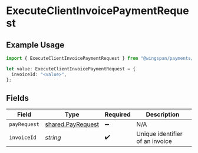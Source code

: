# ExecuteClientInvoicePaymentRequest

## Example Usage

```typescript
import { ExecuteClientInvoicePaymentRequest } from "@wingspan/payments/sdk/models/operations";

let value: ExecuteClientInvoicePaymentRequest = {
  invoiceId: "<value>",
};
```

## Fields

| Field                                                         | Type                                                          | Required                                                      | Description                                                   |
| ------------------------------------------------------------- | ------------------------------------------------------------- | ------------------------------------------------------------- | ------------------------------------------------------------- |
| `payRequest`                                                  | [shared.PayRequest](../../../sdk/models/shared/payrequest.md) | :heavy_minus_sign:                                            | N/A                                                           |
| `invoiceId`                                                   | *string*                                                      | :heavy_check_mark:                                            | Unique identifier of an invoice                               |